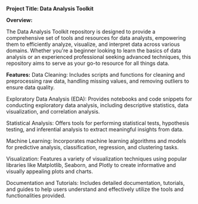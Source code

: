 **Project Title: Data Analysis Toolkit**

**Overview:**

The Data Analysis Toolkit repository is designed to provide a comprehensive set of tools and resources for data analysts, empowering them to efficiently analyze, visualize, and interpret data across various domains. Whether you're a beginner looking to learn the basics of data analysis or an experienced professional seeking advanced techniques, this repository aims to serve as your go-to resource for all things data.

**Features:**
Data Cleaning: Includes scripts and functions for cleaning and preprocessing raw data, handling missing values, and removing outliers to ensure data quality.

Exploratory Data Analysis (EDA): Provides notebooks and code snippets for conducting exploratory data analysis, including descriptive statistics, data visualization, and correlation analysis.

Statistical Analysis: Offers tools for performing statistical tests, hypothesis testing, and inferential analysis to extract meaningful insights from data.

Machine Learning: Incorporates machine learning algorithms and models for predictive analysis, classification, regression, and clustering tasks.

Visualization: Features a variety of visualization techniques using popular libraries like Matplotlib, Seaborn, and Plotly to create informative and visually appealing plots and charts.

Documentation and Tutorials: Includes detailed documentation, tutorials, and guides to help users understand and effectively utilize the tools and functionalities provided.
